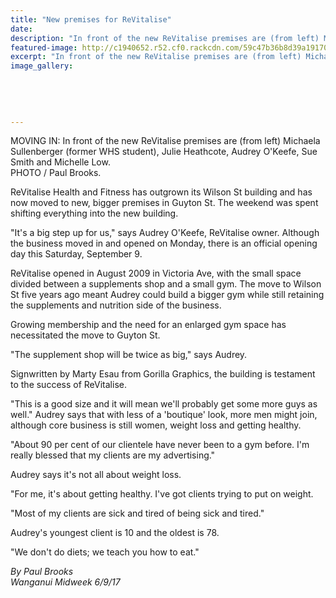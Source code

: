 ```yaml
---
title: "New premises for ReVitalise"
date: 
description: "In front of the new ReVitalise premises are (from left) Michaela Sullenberger (former WHS student), Julie Heathcote, Audrey O'Keefe, Sue Smith and Michelle Low."
featured-image: http://c1940652.r52.cf0.rackcdn.com/59c47b36b8d39a1917000038/Michaela-sullenberger-re-vitalise-new-premises.jpg
excerpt: "In front of the new ReVitalise premises are (from left) Michaela Sullenberger (former WHS student), Julie Heathcote, Audrey O'Keefe, Sue Smith and Michelle Low."
image_gallery:
    
    
    
    
    
---
```


<p><span>MOVING IN: In front of the new ReVitalise premises are (from left) Michaela Sullenberger (former WHS student), Julie Heathcote, Audrey O'Keefe, Sue Smith and Michelle Low. <br />PHOTO / Paul Brooks.</span></p>
<p class="element element-paragraph">ReVitalise Health and Fitness has outgrown its Wilson St building and has now moved to new, bigger premises in Guyton St. The weekend was spent shifting everything into the new building.</p>
<p class="element element-paragraph">"It's a big step up for us," says Audrey O'Keefe, ReVitalise owner. Although the business moved in and opened on Monday, there is an official opening day this Saturday, September 9.</p>
<p class="element element-paragraph">ReVitalise opened in August 2009 in Victoria Ave, with the small space divided between a supplements shop and a small gym. The move to Wilson St five years ago meant Audrey could build a bigger gym while still retaining the supplements and nutrition side of the business.</p>
<p class="element element-paragraph">Growing membership and the need for an enlarged gym space has necessitated the move to Guyton St.</p>
<p class="element element-paragraph">"The supplement shop will be twice as big," says Audrey.</p>
<p class="element element-paragraph">Signwritten by Marty Esau from Gorilla Graphics, the building is testament to the success of ReVitalise.</p>
<p class="element element-paragraph">"This is a good size and it will mean we'll probably get some more guys as well." Audrey says that with less of a 'boutique' look, more men might join, although core business is still women, weight loss and getting healthy.</p>
<p class="element element-paragraph">"About 90 per cent of our clientele have never been to a gym before. I'm really blessed that my clients are my advertising."</p>
<p class="element element-paragraph">Audrey says it's not all about weight loss.</p>
<p class="element element-paragraph">"For me, it's about getting healthy. I've got clients trying to put on weight.</p>
<p class="element element-paragraph">"Most of my clients are sick and tired of being sick and tired."</p>
<p class="element element-paragraph">Audrey's youngest client is 10 and the oldest is 78.</p>
<p class="element element-paragraph">"We don't do diets; we teach you how to eat."</p>
<p class="element element-paragraph"><em>By Paul Brooks</em><br /><em>Wanganui Midweek 6/9/17</em></p>

